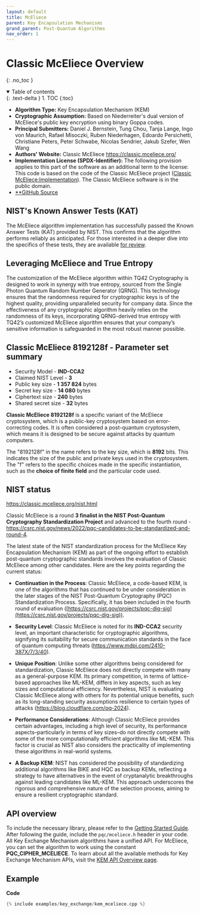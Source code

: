 ```yaml
---
layout: default
title: McEliece
parent: Key Encapsulation Mechanisms
grand_parent: Post-Quantum Algorithms
nav_order: 1
---
```


# **Classic McEliece Overview**
{: .no_toc }

<details open markdown="block">
  <summary>
    Table of contents
  </summary>
  {: .text-delta }
1. TOC
{:toc}
</details>

- **Algorithm Type:** Key Encapsulation Mechanism (KEM)
- **Cryptographic Assumption:** Based on Niederreiter\'s dual version of McEliece\'s public key encryption using binary Goppa codes.
-    **Principal Submitters:** Daniel J. Bernstein, Tung Chou, Tanja Lange, Ingo von Maurich, Rafael Misoczki, Ruben Niederhagen,
        Edoardo Persichetti, Christiane Peters, Peter Schwabe, Nicolas
        Sendrier, Jakub Szefer, Wen Wang
-   **Authors\' Website:** Classic McEliece <https://classic.mceliece.org/>
-   **Implementation License (SPDX-Identifier):** The following provision applies to this part of the software as an additional term to the license:
This code is based on the code of the Classic McEliece project ([Classic McEliece:Implementation](https://classic.mceliece.org/impl.html)). The Classic McEliece software is in the public domain.
-   [**GitHub Source](https://github.com/terra-quantum-public/tq42-pqc-oss/tree/main/src/mceliece) 


## NIST's Known Answer Tests (KAT)
The McEliece algorithm implementation has successfully passed the Known Answer Tests (KAT) provided by NIST. This confirms that the algorithm performs reliably as anticipated. For those interested in a deeper dive into the specifics of these tests, they are available [for review](https://github.com/terra-quantum-public/tq42-pqc-oss/tree/main/test/mceliece).

## Leveraging McEliece and True Entropy
The customization of the McEliece algorithm within TQ42 Cryptography is designed to work in synergy with true entropy, sourced from the Single Photon Quantum Random Number Generator (QRNG). This technology ensures that the randomness required for cryptographic keys is of the highest quality, providing unparalleled security for company data.
Since the effectiveness of any cryptographic algorithm heavily relies on the randomness of its keys, incorporating QRNG-derived true entropy with TQ42’s customized McEliece algorithm ensures that your company’s sensitive information is safeguarded in the most robust manner possible.

## Classic McEliece 8192128f - Parameter set summary

- Security Model - **IND-CCA2**
- Claimed NIST Level - **3**
- Public key size - **1 357 824** bytes
- Secret key size - **14 080** bytes 
- Ciphertext size - **240** bytes
- Shared secret size - **32** bytes

**Classic McEliece 8192128f** is a specific variant of the McEliece cryptosystem, which is a
public-key cryptosystem based on error-correcting codes. It is often
considered a post-quantum cryptosystem, which means it is designed to be
secure against attacks by quantum computers.

The \"8192128f\" in the name refers to the key size, which is **8192**
bits. This indicates the size of the public and private keys used in the
cryptosystem. The \"f\" refers to the specific choices made in the
specific instantiation, such as the **choice of finite field** and the
particular code used.

## NIST status

<https://classic.mceliece.org/nist.html>

Classic McEliece is a round **3 finalist in the NIST Post-Quantum
Cryptography Standardization Project** and advanced to the fourth
round -
<https://csrc.nist.gov/news/2022/pqc-candidates-to-be-standardized-and-round-4>.

The latest state of the NIST standardization process for the McEliece Key Encapsulation Mechanism (KEM) as part of the ongoing effort to establish post-quantum cryptographic standards involves the evaluation of Classic McEliece among other candidates. Here are the key points regarding the current status:

- **Continuation in the Process**: Classic McEliece, a code-based KEM, is one of the algorithms that has continued to be under consideration in the later stages of the NIST Post-Quantum Cryptography (PQC) Standardization Process. Specifically, it has been included in the fourth round of evaluation ([https://csrc.nist.gov/projects/pqc-dig-sig](https://csrc.nist.gov/projects/pqc-dig-sig)).

- **Security Level**: Classic McEliece is noted for its **IND-CCA2** security level, an important characteristic for cryptographic algorithms, signifying its suitability for secure communication standards in the face of quantum computing threats (<https://www.mdpi.com/2410-387X/7/3/40>).

- **Unique Position**: Unlike some other algorithms being considered for standardization, Classic McEliece does not directly compete with many as a general-purpose KEM. Its primary competition, in terms of lattice-based approaches like ML-KEM, differs in key aspects, such as key sizes and computational efficiency. Nevertheless, NIST is evaluating Classic McEliece along with others for its potential unique benefits, such as its long-standing security assumptions resilience to certain types of attacks (<https://blog.cloudflare.com/pq-2024>).

- **Performance Considerations**: Although Classic McEliece provides certain advantages, 
including a high level of security, its performance aspects–particularly in terms of key sizes–do not directly compete 
with some of the more computationally efficient algorithms like ML-KEM. This factor is crucial as NIST also considers the 
practicality of implementing these algorithms in real-world systems.

- **A Backup KEM**: NIST has considered the possibility of standardizing additional algorithms like BIKE and HQC as backup KEMs, 
reflecting a strategy to have alternatives in the event of cryptanalytic breakthroughs against leading candidates like ML-KEM. 
This approach underscores the rigorous and comprehensive nature of the selection process, aiming to ensure a resilient cryptographic standard.




## API overview

To include the necessary library, please refer to the [Getting Started Guide](../../getting_started.html).
After following the guide, include the ``pqc/mceliece.h`` header in your code.
All Key Exchange Mechanism algorithms have a unified API. For McEliece, you can set the algorithm to work using the constant **PQC_CIPHER_MCELIECE**.
To learn about all the available methods for Key Exchange Mechanism APIs, visit the [KEM API Overview page](api.html).


## Example

**Code**

```cpp
{% include examples/key_exchange/kem_mceliece.cpp %}
```

